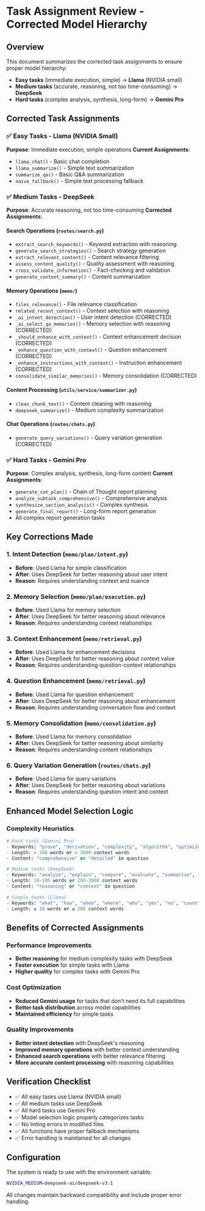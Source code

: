 # Task Assignment Review - Corrected Model Hierarchy

## Overview
This document summarizes the corrected task assignments to ensure proper model hierarchy:
- **Easy tasks** (immediate execution, simple) → **Llama** (NVIDIA small)
- **Medium tasks** (accurate, reasoning, not too time-consuming) → **DeepSeek**
- **Hard tasks** (complex analysis, synthesis, long-form) → **Gemini Pro**

## Corrected Task Assignments

### ✅ **Easy Tasks - Llama (NVIDIA Small)**
**Purpose**: Immediate execution, simple operations
**Current Assignments**:
- `llama_chat()` - Basic chat completion
- `llama_summarize()` - Simple text summarization
- `summarize_qa()` - Basic Q&A summarization
- `naive_fallback()` - Simple text processing fallback

### ✅ **Medium Tasks - DeepSeek**
**Purpose**: Accurate reasoning, not too time-consuming
**Corrected Assignments**:

#### **Search Operations** (`routes/search.py`)
- `extract_search_keywords()` - Keyword extraction with reasoning
- `generate_search_strategies()` - Search strategy generation
- `extract_relevant_content()` - Content relevance filtering
- `assess_content_quality()` - Quality assessment with reasoning
- `cross_validate_information()` - Fact-checking and validation
- `generate_content_summary()` - Content summarization

#### **Memory Operations** (`memo/`)
- `files_relevance()` - File relevance classification
- `related_recent_context()` - Context selection with reasoning
- `_ai_intent_detection()` - User intent detection (CORRECTED)
- `_ai_select_qa_memories()` - Memory selection with reasoning (CORRECTED)
- `_should_enhance_with_context()` - Context enhancement decision (CORRECTED)
- `_enhance_question_with_context()` - Question enhancement (CORRECTED)
- `_enhance_instructions_with_context()` - Instruction enhancement (CORRECTED)
- `consolidate_similar_memories()` - Memory consolidation (CORRECTED)

#### **Content Processing** (`utils/service/summarizer.py`)
- `clean_chunk_text()` - Content cleaning with reasoning
- `deepseek_summarize()` - Medium complexity summarization

#### **Chat Operations** (`routes/chats.py`)
- `generate_query_variations()` - Query variation generation (CORRECTED)

### ✅ **Hard Tasks - Gemini Pro**
**Purpose**: Complex analysis, synthesis, long-form content
**Current Assignments**:
- `generate_cot_plan()` - Chain of Thought report planning
- `analyze_subtask_comprehensive()` - Comprehensive analysis
- `synthesize_section_analysis()` - Complex synthesis
- `generate_final_report()` - Long-form report generation
- All complex report generation tasks

## Key Corrections Made

### 1. **Intent Detection** (`memo/plan/intent.py`)
- **Before**: Used Llama for simple classification
- **After**: Uses DeepSeek for better reasoning about user intent
- **Reason**: Requires understanding context and nuance

### 2. **Memory Selection** (`memo/plan/execution.py`)
- **Before**: Used Llama for memory selection
- **After**: Uses DeepSeek for better reasoning about relevance
- **Reason**: Requires understanding context relationships

### 3. **Context Enhancement** (`memo/retrieval.py`)
- **Before**: Used Llama for enhancement decisions
- **After**: Uses DeepSeek for better reasoning about context value
- **Reason**: Requires understanding question-context relationships

### 4. **Question Enhancement** (`memo/retrieval.py`)
- **Before**: Used Llama for question enhancement
- **After**: Uses DeepSeek for better reasoning about enhancement
- **Reason**: Requires understanding conversation flow and context

### 5. **Memory Consolidation** (`memo/consolidation.py`)
- **Before**: Used Llama for memory consolidation
- **After**: Uses DeepSeek for better reasoning about similarity
- **Reason**: Requires understanding content relationships

### 6. **Query Variation Generation** (`routes/chats.py`)
- **Before**: Used Llama for query variations
- **After**: Uses DeepSeek for better reasoning about variations
- **Reason**: Requires understanding question intent and context

## Enhanced Model Selection Logic

### **Complexity Heuristics**
```python
# Hard tasks (Gemini Pro)
- Keywords: "prove", "derivation", "complexity", "algorithm", "optimize", "theorem", "rigorous", "step-by-step", "policy critique", "ambiguity", "counterfactual", "comprehensive", "detailed analysis", "synthesis", "evaluation"
- Length: > 100 words or > 3000 context words
- Content: "comprehensive" or "detailed" in question

# Medium tasks (DeepSeek)
- Keywords: "analyze", "explain", "compare", "evaluate", "summarize", "extract", "classify", "identify", "describe", "discuss", "reasoning", "context", "enhance", "select", "consolidate"
- Length: 10-100 words or 200-3000 context words
- Content: "reasoning" or "context" in question

# Simple tasks (Llama)
- Keywords: "what", "how", "when", "where", "who", "yes", "no", "count", "list", "find"
- Length: ≤ 10 words or ≤ 200 context words
```

## Benefits of Corrected Assignments

### **Performance Improvements**
- **Better reasoning** for medium complexity tasks with DeepSeek
- **Faster execution** for simple tasks with Llama
- **Higher quality** for complex tasks with Gemini Pro

### **Cost Optimization**
- **Reduced Gemini usage** for tasks that don't need its full capabilities
- **Better task distribution** across model capabilities
- **Maintained efficiency** for simple tasks

### **Quality Improvements**
- **Better intent detection** with DeepSeek's reasoning
- **Improved memory operations** with better context understanding
- **Enhanced search operations** with better relevance filtering
- **More accurate content processing** with reasoning capabilities

## Verification Checklist

- ✅ All easy tasks use Llama (NVIDIA small)
- ✅ All medium tasks use DeepSeek
- ✅ All hard tasks use Gemini Pro
- ✅ Model selection logic properly categorizes tasks
- ✅ No linting errors in modified files
- ✅ All functions have proper fallback mechanisms
- ✅ Error handling is maintained for all changes

## Configuration

The system is ready to use with the environment variable:
```bash
NVIDIA_MEDIUM=deepseek-ai/deepseek-v3.1
```

All changes maintain backward compatibility and include proper error handling.
